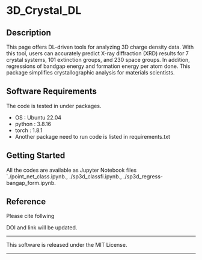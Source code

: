 # 3D_Crystal_DL

## Description

This page offers DL-driven tools for analyzing 3D charge density data. With this tool, users can accurately predict X-ray diffraction (XRD) results for 7 crystal systems, 101 extinction groups, and 230 space groups. In addition, regressions of bandgap energy and formation energy per atom done. This package simplifies crystallographic analysis for materials scientists.
 

## Software Requirements

The code is tested in under packages.

* OS : Ubuntu 22.04
* python : 3.8.16
* torch : 1.8.1
* Another package need to run code is listed in requirements.txt
## Getting Started
All the codes are available as Jupyter Notebook files  
`./point_net_class.ipynb., ./sp3d_classfi.ipynb., ./sp3d_regress-bangap_form.ipynb.

## Reference
Please cite follwing

DOI and link will be updated.


***
This software is released under the MIT License.
***
